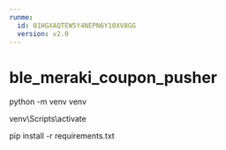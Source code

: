 ```yaml
---
runme:
  id: 01HGXAQTEW5Y4NEPN6Y10XV8GG
  version: v2.0
---
```


# ble_meraki_coupon_pusher



python -m venv venv

venv\Scripts\activate

pip install -r requirements.txt
